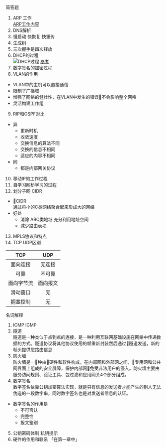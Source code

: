 简答题
1. ARP 工作<br>
[ARP工作内容](https://blog.csdn.net/u011784495/article/details/71729492)
2. DNS解析
3. 慢启动 快恢复 快重传
4. 生成树
5. 三次握手是四次释放
6. DHCP的过程<br>
![DHCP过程](https://upload-images.jianshu.io/upload_images/4714178-d96c248006241c2d.jpg?imageMogr2/auto-orient/strip%7CimageView2/2/w/1240)
[参考](https://blog.51cto.com/yuanbin/109574)
7. 数字签名的加密过程
8. VLAN的作用<br>
- VLAN中的主机可以直接通信
- 限制了广播域
- 增强了网络的健壮性，在VLAN中发生的错误不会影响整个网咯
- 灵活构建工作组
9. RIP和OSPF对比<br>
- 异
    - 更新时机<br>
    - 收敛速度<br>
    - 交换信息的算法不同<br>
    - 交换的信息不相同
    - 适应的内容不相同
- 同
    - 都是内部网关协议
10. 移动IP的工作过程<br>
11. 自学习网桥学习的过程<br>
12. 划分子网 CIDR<br>
- CIDR<br>
通过将小的C类网络聚合起来形成大的网络
- 好处
    - 消除 ABC类地址 充分利用地址空间
    - 减少路由表项
13. MPLS协议和特点<br>
14. TCP UDP区别<br>

|TCP|UDP|
|:----:|:----:|
|面向连接|无连接|
|可靠|不可靠|
|面向字节流|面向报文|
|滑动窗口|无|
|拥塞控制|无|


名词解释
1. ICMP IGMP
2. 隧道<br>
隧道是一种类似于点到点的连接，是一种利用互联网基础设施在网络中传递数据的方式。隧道协议将其他协议使用的帧重新封装然后通过隧道发送，新的帧头提供您路由信息
3. 防火墙<br>
防火墙是一种由硬件和软件构成，在内部网和外部网之间，专用网和公共网界面上组成的安全屏障，保护内部网免受非法用户的侵入。防火墙主要由服务访问规则、验证工具、包过滤和应用网关4个部分组成。
4. 数字签名<br>
数字签名依靠公钥加密算法实现，就是只有信息的发送者才能产生的别人无法伪造的一段数字串，同时数字签名也是对发送者信息的认证。
- 数字签名的作用是
    - 不可否认
    - 完整性
    - 报文鉴别
5. 公钥密码体制 私钥提示
6. 硬件的作用和联系 「在第一章中」